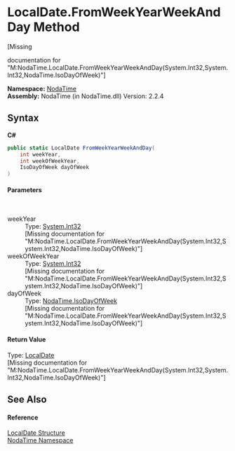 # LocalDate.FromWeekYearWeekAndDay Method 
 

\[Missing <summary> documentation for "M:NodaTime.LocalDate.FromWeekYearWeekAndDay(System.Int32,System.Int32,NodaTime.IsoDayOfWeek)"\]

**Namespace:**&nbsp;<a href="N_NodaTime">NodaTime</a><br />**Assembly:**&nbsp;NodaTime (in NodaTime.dll) Version: 2.2.4

## Syntax

**C#**<br />
``` C#
public static LocalDate FromWeekYearWeekAndDay(
	int weekYear,
	int weekOfWeekYear,
	IsoDayOfWeek dayOfWeek
)
```


#### Parameters
&nbsp;<dl><dt>weekYear</dt><dd>Type: <a href="http://msdn2.microsoft.com/en-us/library/td2s409d" target="_blank">System.Int32</a><br />\[Missing <param name="weekYear"/> documentation for "M:NodaTime.LocalDate.FromWeekYearWeekAndDay(System.Int32,System.Int32,NodaTime.IsoDayOfWeek)"\]</dd><dt>weekOfWeekYear</dt><dd>Type: <a href="http://msdn2.microsoft.com/en-us/library/td2s409d" target="_blank">System.Int32</a><br />\[Missing <param name="weekOfWeekYear"/> documentation for "M:NodaTime.LocalDate.FromWeekYearWeekAndDay(System.Int32,System.Int32,NodaTime.IsoDayOfWeek)"\]</dd><dt>dayOfWeek</dt><dd>Type: <a href="T_NodaTime_IsoDayOfWeek">NodaTime.IsoDayOfWeek</a><br />\[Missing <param name="dayOfWeek"/> documentation for "M:NodaTime.LocalDate.FromWeekYearWeekAndDay(System.Int32,System.Int32,NodaTime.IsoDayOfWeek)"\]</dd></dl>

#### Return Value
Type: <a href="T_NodaTime_LocalDate">LocalDate</a><br />\[Missing <returns> documentation for "M:NodaTime.LocalDate.FromWeekYearWeekAndDay(System.Int32,System.Int32,NodaTime.IsoDayOfWeek)"\]

## See Also


#### Reference
<a href="T_NodaTime_LocalDate">LocalDate Structure</a><br /><a href="N_NodaTime">NodaTime Namespace</a><br />